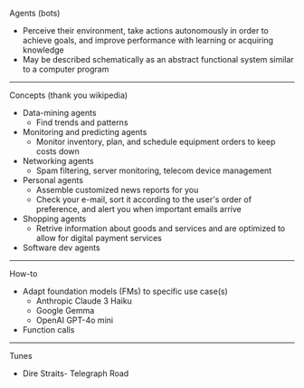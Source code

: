 Agents (bots)

* Perceive their environment, take actions autonomously in order to achieve goals, and improve performance with learning or acquiring knowledge
* May be described schematically as an abstract functional system similar to a computer program

- - - -
Concepts (thank you wikipedia)
* Data-mining agents
  * Find trends and patterns 
* Monitoring and predicting agents
  * Monitor inventory, plan, and schedule equipment orders to keep costs down
* Networking agents
  * Spam filtering, server monitoring, telecom device management   
* Personal agents
  * Assemble customized news reports for you
  * Check your e-mail, sort it according to the user's order of preference, and alert you when important emails arrive
* Shopping agents
  * Retrive information about goods and services and are optimized to allow for digital payment services
* Software dev agents 

- - - -
How-to
* Adapt foundation models (FMs) to specific use case(s)
  * Anthropic Claude 3 Haiku
  * Google Gemma
  * OpenAI GPT-4o mini
* Function calls

- - - -
Tunes
* Dire Straits- Telegraph Road
